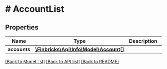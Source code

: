 # # AccountList

## Properties

Name | Type | Description | Notes
------------ | ------------- | ------------- | -------------
**accounts** | [**\Finbricks\Api\Info\Model\Account[]**](Account.md) |  | [optional]

[[Back to Model list]](../../README.md#models) [[Back to API list]](../../README.md#endpoints) [[Back to README]](../../README.md)
